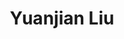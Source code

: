 ---
title: "Yuanjian Liu"
image: "yuanjian.jpg"
position: "Graduate Student"
department: "Department of Computer Science"
institution: "University of Chicago"
ranking: 34
---